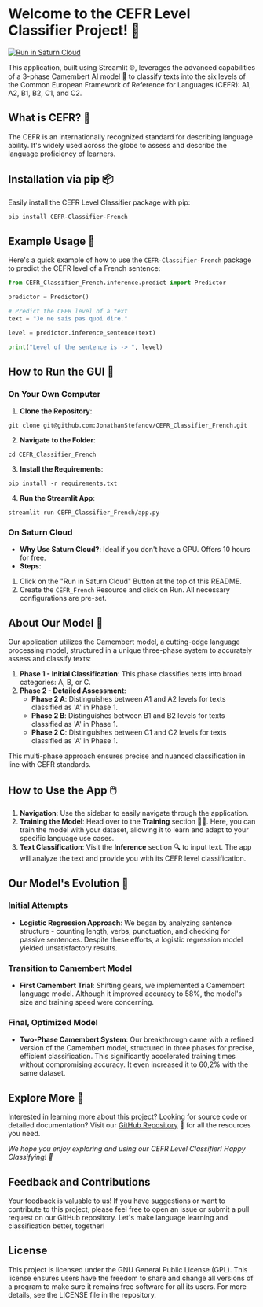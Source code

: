 # Welcome to the CEFR Level Classifier Project! 🚀

[![Run in Saturn Cloud](https://saturncloud.io/images/embed/run-in-saturn-cloud.svg)](https://app.community.saturnenterprise.io/dash/o/community/resources?templateId=1eea18712f1c498b81567ea0e854df87)

This application, built using Streamlit 🌐, leverages the advanced capabilities of a 3-phase Camembert AI model 🧀 to classify texts into the six levels of the Common European Framework of Reference for Languages (CEFR): A1, A2, B1, B2, C1, and C2.

## What is CEFR? 📘
The CEFR is an internationally recognized standard for describing language ability. It's widely used across the globe to assess and describe the language proficiency of learners.
## Installation via pip 📦
Easily install the CEFR Level Classifier package with pip:
```bash
pip install CEFR-Classifier-French
```
## Example Usage 🌟
Here's a quick example of how to use the `CEFR-Classifier-French` package to predict the CEFR level of a French sentence:

```python
from CEFR_Classifier_French.inference.predict import Predictor

predictor = Predictor()

# Predict the CEFR level of a text
text = "Je ne sais pas quoi dire."

level = predictor.inference_sentence(text)

print("Level of the sentence is -> ", level)
```

## How to Run the GUI 🚀
### On Your Own Computer
1. **Clone the Repository**: 
```
git clone git@github.com:JonathanStefanov/CEFR_Classifier_French.git
```
2. **Navigate to the Folder**: 
```
cd CEFR_Classifier_French
```
3. **Install the Requirements**: 
```
pip install -r requirements.txt
```
4. **Run the Streamlit App**: 
```
streamlit run CEFR_Classifier_French/app.py
```
### On Saturn Cloud
- **Why Use Saturn Cloud?**: Ideal if you don't have a GPU. Offers 10 hours for free.
- **Steps**:
1. Click on the "Run in Saturn Cloud" Button at the top of this README.
2. Create the `CEFR_French` Resource and click on Run. All necessary configurations are pre-set.


## About Our Model 🤖
Our application utilizes the Camembert model, a cutting-edge language processing model, structured in a unique three-phase system to accurately assess and classify texts:
1. **Phase 1 - Initial Classification**: This phase classifies texts into broad categories: A, B, or C.
2. **Phase 2 - Detailed Assessment**: 
   - **Phase 2 A**: Distinguishes between A1 and A2 levels for texts classified as 'A' in Phase 1.
   - **Phase 2 B**: Distinguishes between B1 and B2 levels for texts classified as 'A' in Phase 1.
   - **Phase 2 C**: Distinguishes between C1 and C2 levels for texts classified as 'A' in Phase 1.

This multi-phase approach ensures precise and nuanced classification in line with CEFR standards.

## How to Use the App 🖱️
1. **Navigation**: Use the sidebar to easily navigate through the application.
2. **Training the Model**: Head over to the **Training** section 👨‍🏫. Here, you can train the model with your dataset, allowing it to learn and adapt to your specific language use cases.
3. **Text Classification**: Visit the **Inference** section 🔍 to input text. The app will analyze the text and provide you with its CEFR level classification.

## Our Model's Evolution 🤖
### Initial Attempts
- **Logistic Regression Approach**: We began by analyzing sentence structure - counting length, verbs, punctuation, and checking for passive sentences. Despite these efforts, a logistic regression model yielded unsatisfactory results.

### Transition to Camembert Model
- **First Camembert Trial**: Shifting gears, we implemented a Camembert language model. Although it improved accuracy to 58%, the model's size and training speed were concerning.

### Final, Optimized Model
- **Two-Phase Camembert System**: Our breakthrough came with a refined version of the Camembert model, structured in three phases for precise, efficient classification. This significantly accelerated training times without compromising accuracy. It even increased it to 60,2% with the same dataset.

## Explore More 🔗
Interested in learning more about this project? Looking for source code or detailed documentation? Visit our [GitHub Repository](https://github.com/JonathanStefanov/CEFR_Classifier_French) 🌟 for all the resources you need.

*We hope you enjoy exploring and using our CEFR Level Classifier! Happy Classifying! 🎉*

## Feedback and Contributions
Your feedback is valuable to us! If you have suggestions or want to contribute to this project, please feel free to open an issue or submit a pull request on our GitHub repository. Let's make language learning and classification better, together!

## License
This project is licensed under the GNU General Public License (GPL). This license ensures users have the freedom to share and change all versions of a program to make sure it remains free software for all its users. For more details, see the LICENSE file in the repository.
